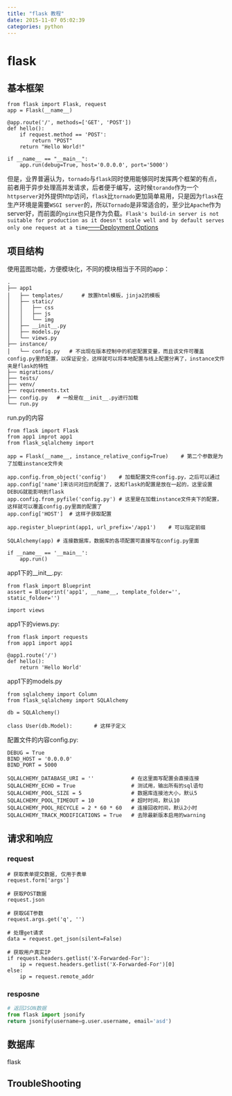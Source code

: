 ```yaml
---
title: "flask 教程"
date: 2015-11-07 05:02:39
categories: python
---
```

# flask

## 基本框架
	from flask import Flask, request
	app = Flask(__name__)
		
	@app.route('/', methods=['GET', 'POST'])
	def hello():
	    if request.method == 'POST':
	        return "POST"
	    return "Hello World!"
		
	if __name__ == "__main__":
	    app.run(debug=True, host='0.0.0.0', port='5000')

但是，业界普遍认为，`tornado`与`flask`同时使用能够同时发挥两个框架的有点，前者用于异步处理高并发请求，后者便于编写，这时候`torando`作为一个`httpserver`对外提供http访问，`flask`比`tornado`更加简单易用，只是因为`flask`在生产环境是需要`WSGI server`的，所以`Tornado`是非常适合的，至少比`Apache`作为server好，而前面的`nginx`也只是作为负载。`Flask's build-in server is not suitable for production as it doesn't scale well and by default serves only one request at a time`[——Deployment Options](http://flask.pocoo.org/docs/0.11/deploying/)

## 项目结构

使用蓝图功能，方便模块化，不同的模块相当于不同的app：

	.
	├── app1
	│   ├── templates/		# 放置html模板，jinja2的模板
	│   ├── static/
	│   │   ├── css
	│   │   ├── js
	│   │   └── img
	│   ├── __init__.py
	│   ├── models.py
	│   └── views.py
	├── instance/
	│   └── config.py	# 不出现在版本控制中的机密配置变量，而且该文件可覆盖config.py里的配置，以保证安全，这样就可以将本地配置与线上配置分离了，instance文件夹是flask的特性
	├── migrations/
	├── tests/
	├── venv/
	├── requirements.txt
	├── config.py	# 一般是在__init__.py进行加载
	└── run.py

run.py的内容

	from flask import Flask
	from app1 improt app1
	from flask_sqlalchemy import 
	
	app = Flask(__name__, instance_relative_config=True)	# 第二个参数是为了加载instance文件夹
	
	app.config.from_object('config')	# 加载配置文件config.py，之后可以通过app.config['name']来访问对应的配置了，这和flask的配置是放在一起的，这里设置DEBUG就能影响到flask
	app.config.from_pyfile('config.py') # 这里是在加载instance文件夹下的配置，这样就可以覆盖config.py里面的配置了
	app.config['HOST']	# 这样子获取配置
	
	app.register_blueprint(app1, url_prefix='/app1')	# 可以指定前缀
	
	SQLAlchemy(app)	# 连接数据库，数据库的各项配置可直接写在config.py里面
	
	if __name__ == '__main__':
		app.run()

app1下的__init__.py:

	from flask import Blueprint
	assert = Blueprint('app1', __name__, template_folder='', static_folder='')
	
	import views

app1下的views.py:

	from flask import requests
	from app1 import app1
	
	@app1.route('/')
	def hello():
		return 'Hello World'

app1下的models.py

	from sqlalchemy import Column
	from flask_sqlalchemy import SQLAlchemy
	
	db = SQLAlchemy()
	
	class User(db.Model):		# 这样子定义	

配置文件的内容config.py:

	DEBUG = True
	BIND_HOST = '0.0.0.0'
	BIND_PORT = 5000
	
	SQLALCHEMY_DATABASE_URI = ''			# 在这里面写配置会直接连接
	SQLALCHEMY_ECHO = True                  # 测试用，输出所有的sql语句
	SQLALCHEMY_POOL_SIZE = 5                # 数据库连接池大小，默认5
	SQLALCHEMY_POOL_TIMEOUT = 10            # 超时时间，默认10
	SQLALCHEMY_POOL_RECYCLE = 2 * 60 * 60   # 连接回收时间，默认2小时
	SQLALCHEMY_TRACK_MODIFICATIONS = True   # 去除最新版本启用的warning
## 请求和响应
### request

	# 获取表单提交数据, 仅用于表单
	request.form['args']
	
	# 获取POST数据
	request.json
	
	# 获取GET参数
	request.args.get('q', '')
	
	# 处理get请求
	data = request.get_json(silent=False)
	
	# 获取用户真实IP
	if request.headers.getlist('X-Forwarded-For'):
		ip = request.headers.getlist('X-Forwarded-For')[0]
	else:
		ip = request.remote_addr
### resposne

```python
# 返回JSON数据
from flask import jsonify
return jsonify(username=g.user.username, email='asd')
```

## 数据库
flask

## TroubleShooting
